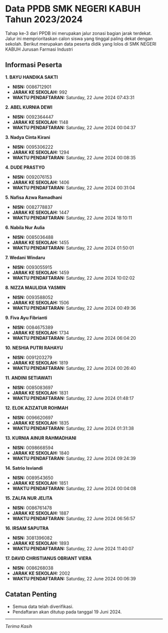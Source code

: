 # Data PPDB SMK NEGERI KABUH Tahun 2023/2024
Tahap ke-3 dari PPDB ini merupakan jalur zonasi bagian jarak terdekat. Jalur ini memprioritaskan calon siswa yang tinggal paling dekat dengan sekolah.
Berikut merupakan data peserta didik yang lolos di SMK NEGERI KABUH Jurusan Farmasi Industri

## Informasi Peserta 
**1. BAYU HANDIKA SAKTI**
- **NISN:** 0086712901
- **JARAK KE SEKOLAH:** 992
- **WAKTU PENDAFTARAN:** Saturday, 22 June 2024 07:43:31

**2. ABEL KURNIA DEWI**
- **NISN:** 0092364447
- **JARAK KE SEKOLAH:** 1148
- **WAKTU PENDAFTARAN:** Saturday, 22 June 2024 00:04:37

**3. Nadya Cinta Kirani**
- **NISN:** 0095306222
- **JARAK KE SEKOLAH:** 1294
- **WAKTU PENDAFTARAN:** Saturday, 22 June 2024 00:08:35

**4. DUDE PRASTYO**
- **NISN:** 0092076153
- **JARAK KE SEKOLAH:** 1406
- **WAKTU PENDAFTARAN:** Saturday, 22 June 2024 00:31:04

**5. Nafisa Azwa Ramadhani**
- **NISN:** 0082778837
- **JARAK KE SEKOLAH:** 1447
- **WAKTU PENDAFTARAN:** Saturday, 22 June 2024 18:10:11

**6. Nabila Nur Aulia**
- **NISN:** 0085036488
- **JARAK KE SEKOLAH:** 1455
- **WAKTU PENDAFTARAN:** Saturday, 22 June 2024 01:50:01

**7. Wedani Windaru**
- **NISN:** 0093055915
- **JARAK KE SEKOLAH:** 1459
- **WAKTU PENDAFTARAN:** Saturday, 22 June 2024 10:02:02

**8. NIZZA MAULIDIA YASMIN**
- **NISN:** 0093588052
- **JARAK KE SEKOLAH:** 1506
- **WAKTU PENDAFTARAN:** Saturday, 22 June 2024 00:49:36

**9. Fiva Ayu Fibrianti**
- **NISN:** 0084675389
- **JARAK KE SEKOLAH:** 1734
- **WAKTU PENDAFTARAN:** Saturday, 22 June 2024 06:04:20

**10. NESHIA PUTRI RAHAYU**
- **NISN:** 0091203279
- **JARAK KE SEKOLAH:** 1819
- **WAKTU PENDAFTARAN:** Saturday, 22 June 2024 00:26:40

**11. ANDINI SETIAWATI**
- **NISN:** 0085083697
- **JARAK KE SEKOLAH:** 1831
- **WAKTU PENDAFTARAN:** Saturday, 22 June 2024 01:48:17

**12. ELOK AZIZATUR ROHMAH**
- **NISN:** 0096620697
- **JARAK KE SEKOLAH:** 1835
- **WAKTU PENDAFTARAN:** Saturday, 22 June 2024 01:31:38

**13. KURNIA AINUR RAHMADHANI**
- **NISN:** 0098668594
- **JARAK KE SEKOLAH:** 1840
- **WAKTU PENDAFTARAN:** Saturday, 22 June 2024 09:24:39

**14. Satrio Isviandi**
- **NISN:** 0089543650
- **JARAK KE SEKOLAH:** 1851
- **WAKTU PENDAFTARAN:** Saturday, 22 June 2024 00:04:08

**15. ZALFA NUR JELITA**
- **NISN:** 0086761478
- **JARAK KE SEKOLAH:** 1887
- **WAKTU PENDAFTARAN:** Saturday, 22 June 2024 06:56:57

**16. IRSAM SAPUTRA**
- **NISN:** 3081396082
- **JARAK KE SEKOLAH:** 1893
- **WAKTU PENDAFTARAN:** Saturday, 22 June 2024 11:40:07

**17. DAVID CHRISTIANUS OBRIANT VIERA**
- **NISN:** 0086268038
- **JARAK KE SEKOLAH:** 2002
- **WAKTU PENDAFTARAN:** Saturday, 22 June 2024 00:06:39

## Catatan Penting

- Semua data telah diverifikasi.
- Pendaftaran akan ditutup pada tanggal 19 Juni 2024.
---
_Terima Kasih_